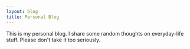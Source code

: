 ```yaml
---
layout: blog
title: Personal Blog
---
```

This is my personal blog.
I share some random thoughts on everyday-life stuff.
Please don't take it too seriously.
